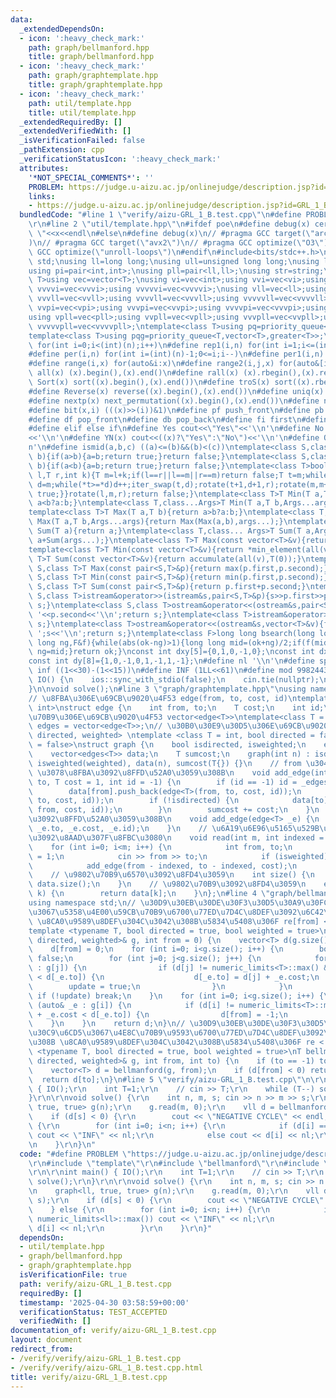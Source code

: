 ```yaml
---
data:
  _extendedDependsOn:
  - icon: ':heavy_check_mark:'
    path: graph/bellmanford.hpp
    title: graph/bellmanford.hpp
  - icon: ':heavy_check_mark:'
    path: graph/graphtemplate.hpp
    title: graph/graphtemplate.hpp
  - icon: ':heavy_check_mark:'
    path: util/template.hpp
    title: util/template.hpp
  _extendedRequiredBy: []
  _extendedVerifiedWith: []
  _isVerificationFailed: false
  _pathExtension: cpp
  _verificationStatusIcon: ':heavy_check_mark:'
  attributes:
    '*NOT_SPECIAL_COMMENTS*': ''
    PROBLEM: https://judge.u-aizu.ac.jp/onlinejudge/description.jsp?id=GRL_1_B&lang=ja
    links:
    - https://judge.u-aizu.ac.jp/onlinejudge/description.jsp?id=GRL_1_B&lang=ja
  bundledCode: "#line 1 \"verify/aizu-GRL_1_B.test.cpp\"\n#define PROBLEM \"https://judge.u-aizu.ac.jp/onlinejudge/description.jsp?id=GRL_1_B&lang=ja\"\
    \r\n#line 2 \"util/template.hpp\"\n#ifdef poe\n#define debug(x) cerr<<#x<<\":\
    \ \"<<x<<endl\n#else\n#define debug(x)\n// #pragma GCC target(\"arch=skylake-avx512\"\
    )\n// #pragma GCC target(\"avx2\")\n// #pragma GCC optimize(\"O3\")\n// #pragma\
    \ GCC optimize(\"unroll-loops\")\n#endif\n#include<bits/stdc++.h>\nusing namespace\
    \ std;\nusing ll=long long;\nusing ull=unsigned long long;\nusing ld=long double;\n\
    using pi=pair<int,int>;\nusing pll=pair<ll,ll>;\nusing str=string;\ntemplate<class\
    \ T>using vec=vector<T>;\nusing vi=vec<int>;using vvi=vec<vi>;using vvvi=vec<vvi>;using\
    \ vvvvi=vec<vvvi>;using vvvvvi=vec<vvvvi>;\nusing vll=vec<ll>;using vvll=vec<vll>;using\
    \ vvvll=vec<vvll>;using vvvvll=vec<vvvll>;using vvvvvll=vec<vvvvll>;\nusing vpi=vec<pi>;using\
    \ vvpi=vec<vpi>;using vvvpi=vec<vvpi>;using vvvvpi=vec<vvvpi>;using vvvvvpi=vec<vvvvpi>;\n\
    using vpll=vec<pll>;using vvpll=vec<vpll>;using vvvpll=vec<vvpll>;using vvvvpll=vec<vvvpll>;using\
    \ vvvvvpll=vec<vvvvpll>;\ntemplate<class T>using pq=priority_queue<T,vector<T>>;\n\
    template<class T>using pqg=priority_queue<T,vector<T>,greater<T>>;\n#define rep(i,n)\
    \ for(int i=0;i<(int)(n);i++)\n#define rep1(i,n) for(int i=1;i<=(int)(n);i++)\n\
    #define per(i,n) for(int i=(int)(n)-1;0<=i;i--)\n#define per1(i,n) for(int i=(int)(n);0<i;i--)\n\
    #define range(i,x) for(auto&i:x)\n#define range2(i,j,x) for(auto&[i,j]:x)\n#define\
    \ all(x) (x).begin(),(x).end()\n#define rall(x) (x).rbegin(),(x).rend()\n#define\
    \ Sort(x) sort((x).begin(),(x).end())\n#define troS(x) sort((x).rbegin(),(x).rend())\n\
    #define Reverse(x) reverse((x).begin(),(x).end())\n#define uniq(x) sort((x).begin(),(x).end());(x).erase(unique((x).begin(),(x).end()),(x).end())\n\
    #define nextp(x) next_permutation((x).begin(),(x).end())\n#define nextc(x,k) next_combination((x).begin(),(x).end(),k)\n\
    #define bit(x,i) (((x)>>(i))&1)\n#define pf push_front\n#define pb push_back\n\
    #define df pop_front\n#define db pop_back\n#define fi first\n#define se second\n\
    #define elif else if\n#define Yes cout<<\"Yes\"<<'\\n'\n#define No cout<<\"No\"\
    <<'\\n'\n#define YN(x) cout<<((x)?\"Yes\":\"No\")<<'\\n'\n#define O(x) cout<<(x)<<'\\\
    n'\n#define ismid(a,b,c) ((a)<=(b)&&(b)<(c))\ntemplate<class S,class T>bool chmin(S&a,T\
    \ b){if(a>b){a=b;return true;}return false;}\ntemplate<class S,class T>bool chmax(S&a,T\
    \ b){if(a<b){a=b;return true;}return false;}\ntemplate<class T>bool next_combination(T\
    \ l,T r,int k){T m=l+k;if(l==r||l==m||r==m)return false;T t=m;while(l!=t){t--;if(*t<*(r-1)){T\
    \ d=m;while(*t>=*d)d++;iter_swap(t,d);rotate(t+1,d+1,r);rotate(m,m+(r-d)-1,r);return\
    \ true;}}rotate(l,m,r);return false;}\ntemplate<class T>T Min(T a,T b){return\
    \ a<b?a:b;}\ntemplate<class T,class...Args>T Min(T a,T b,Args...args){return Min(Min(a,b),args...);}\n\
    template<class T>T Max(T a,T b){return a>b?a:b;}\ntemplate<class T,class...Args>T\
    \ Max(T a,T b,Args...args){return Max(Max(a,b),args...);}\ntemplate<class T>T\
    \ Sum(T a){return a;}\ntemplate<class T,class... Args>T Sum(T a,Args... args){return\
    \ a+Sum(args...);}\ntemplate<class T>T Max(const vector<T>&v){return *max_element(all(v));}\n\
    template<class T>T Min(const vector<T>&v){return *min_element(all(v));}\ntemplate<class\
    \ T>T Sum(const vector<T>&v){return accumulate(all(v),T(0));}\ntemplate<class\
    \ S,class T>T Max(const pair<S,T>&p){return max(p.first,p.second);}\ntemplate<class\
    \ S,class T>T Min(const pair<S,T>&p){return min(p.first,p.second);}\ntemplate<class\
    \ S,class T>T Sum(const pair<S,T>&p){return p.first+p.second;}\ntemplate<class\
    \ S,class T>istream&operator>>(istream&s,pair<S,T>&p){s>>p.first>>p.second;return\
    \ s;}\ntemplate<class S,class T>ostream&operator<<(ostream&s,pair<S,T>&p){s<<p.first<<'\
    \ '<<p.second<<'\\n';return s;}\ntemplate<class T>istream&operator>>(istream&s,vector<T>&v){for(auto&i:v)s>>i;return\
    \ s;}\ntemplate<class T>ostream&operator<<(ostream&s,vector<T>&v){for(auto&i:v)s<<i<<'\
    \ ';s<<'\\n';return s;}\ntemplate<class F>long long bsearch(long long ok,long\
    \ long ng,F&f){while(abs(ok-ng)>1){long long mid=(ok+ng)/2;if(f(mid))ok=mid;else\
    \ ng=mid;}return ok;}\nconst int dxy[5]={0,1,0,-1,0};\nconst int dx[8]={0,1,0,-1,1,1,-1,-1};\n\
    const int dy[8]={1,0,-1,0,1,-1,1,-1};\n#define nl '\\n'\n#define sp ' '\n#define\
    \ inf ((1<<30)-(1<<15))\n#define INF (1LL<<61)\n#define mod 998244353\n\nvoid\
    \ IO() {\n    ios::sync_with_stdio(false);\n    cin.tie(nullptr);\n    cout<<fixed<<setprecision(30);\n\
    }\n\nvoid solve();\n#line 3 \"graph/graphtemplate.hpp\"\nusing namespace std;\n\
    // \u8FBA\u306E\u69CB\u9020\u4F53 edge(from, to, cost, id)\ntemplate<class T =\
    \ int>\nstruct edge {\n    int from, to;\n    T cost;\n    int id;\n};\n// \u9802\
    \u70B9\u306E\u69CB\u9020\u4F53 vector<edge<T>>\ntemplate<class T = int>\nusing\
    \ edges = vector<edge<T>>;\n// \u30B0\u30E9\u30D5\u306E\u69CB\u9020\u4F53 graph<T,\
    \ directed, weighted> \ntemplate <class T = int, bool directed = false, bool weighted\
    \ = false>\nstruct graph {\n    bool isdirected, isweighted;\n    edges<T> _edges;\n\
    \    vector<edges<T>> data;\n    T sumcost;\n    graph(int n) : isdirected(directed),\
    \ isweighted(weighted), data(n), sumcost(T{}) {}\n    // from \u304B\u3089 to\
    \ \u3078\u8FBA\u3092\u8FFD\u52A0\u3059\u308B\n    void add_edge(int from, int\
    \ to, T cost = 1, int id = -1) {\n        if (id == -1) id = _edges.size();\n\
    \        data[from].push_back(edge<T>(from, to, cost, id));\n        _edges.push_back(edge<T>(from,\
    \ to, cost, id));\n        if (!isdirected) {\n            data[to].push_back(edge<T>(to,\
    \ from, cost, id));\n        }\n        sumcost += cost;\n    }\n    // \u8FBA\
    \u3092\u8FFD\u52A0\u3059\u308B\n    void add_edge(edge<T> _e) {\n        add_edge(_e.from,\
    \ _e.to, _e.cost, _e.id);\n    }\n    // \u6A19\u6E96\u5165\u529B\u304B\u3089\u8FBA\
    \u3092\u8AAD\u307F\u8FBC\u3080\n    void read(int m, int indexed = 1) {\n    \
    \    for (int i=0; i<m; i++) {\n            int from, to;\n            T cost\
    \ = 1;\n            cin >> from >> to;\n            if (isweighted) cin >> cost;\n\
    \            add_edge(from - indexed, to - indexed, cost);\n        }\n    }\n\
    \    // \u9802\u70B9\u6570\u3092\u8FD4\u3059\n    int size() {\n        return\
    \ data.size();\n    }\n    // \u9802\u70B9\u3092\u8FD4\u3059\n    edges<T> operator[](int\
    \ k) {\n        return data[k];\n    }\n};\n#line 4 \"graph/bellmanford.hpp\"\n\
    using namespace std;\n// \u30D9\u30EB\u30DE\u30F3\u30D5\u30A9\u30FC\u30C9\u6CD5\
    \u3067\u5358\u4E00\u59CB\u70B9\u6700\u77ED\u7D4C\u8DEF\u3092\u6C42\u3081\u308B\
    \ \u8CA0\u9589\u8DEF\u304C\u3042\u308B\u5834\u5408\u306F re[from] < 0 O(nm)\n\
    template <typename T, bool directed = true, bool weighted = true>\nvector<T> bellmanford(graph<T,\
    \ directed, weighted>& g, int from = 0) {\n    vector<T> d(g.size(), numeric_limits<T>::max());\n\
    \    d[from] = 0;\n    for (int i=0; i<g.size(); i++) {\n        bool update =\
    \ false;\n        for (int j=0; j<g.size(); j++) {\n            for (auto& _e\
    \ : g[j]) {\n                if (d[j] != numeric_limits<T>::max() && d[j] + _e.cost\
    \ < d[_e.to]) {\n                    d[_e.to] = d[j] + _e.cost;\n            \
    \        update = true;\n                }\n            }\n        }\n       \
    \ if (!update) break;\n    }\n    for (int i=0; i<g.size(); i++) {\n        for\
    \ (auto& _e : g[i]) {\n            if (d[i] != numeric_limits<T>::max() && d[i]\
    \ + _e.cost < d[_e.to]) {\n                d[from] = -1;\n            }\n    \
    \    }\n    }\n    return d;\n}\n// \u30D9\u30EB\u30DE\u30F3\u30D5\u30A9\u30FC\
    \u30C9\u6CD5\u3067\u4E8C\u70B9\u9593\u6700\u77ED\u7D4C\u8DEF\u3092\u6C42\u3081\
    \u308B \u8CA0\u9589\u8DEF\u304C\u3042\u308B\u5834\u5408\u306F re < 0\ntemplate\
    \ <typename T, bool directed = true, bool weighted = true>\nT bellmanford(graph<T,\
    \ directed, weighted>& g, int from, int to) {\n    if (to == -1) to = g.size()-1;\n\
    \    vector<T> d = bellmanford(g, from);\n    if (d[from] < 0) return -1;\n  \
    \  return d[to];\n}\n#line 5 \"verify/aizu-GRL_1_B.test.cpp\"\n\r\nint main()\
    \ { IO();\r\n    int T=1;\r\n    // cin >> T;\r\n    while (T--) solve();\r\n\
    }\r\n\r\nvoid solve() {\r\n    int n, m, s; cin >> n >> m >> s;\r\n    graph<ll,\
    \ true, true> g(n);\r\n    g.read(m, 0);\r\n    vll d = bellmanford(g, s);\r\n\
    \    if (d[s] < 0) {\r\n        cout << \"NEGATIVE CYCLE\" << endl;\r\n    } else\
    \ {\r\n        for (int i=0; i<n; i++) {\r\n            if (d[i] == numeric_limits<ll>::max())\
    \ cout << \"INF\" << nl;\r\n            else cout << d[i] << nl;\r\n        }\r\
    \n    }\r\n}\n"
  code: "#define PROBLEM \"https://judge.u-aizu.ac.jp/onlinejudge/description.jsp?id=GRL_1_B&lang=ja\"\
    \r\n#include \"template\"\r\n#include \"bellmanford\"\r\n#include \"graphtemplate\"\
    \r\n\r\nint main() { IO();\r\n    int T=1;\r\n    // cin >> T;\r\n    while (T--)\
    \ solve();\r\n}\r\n\r\nvoid solve() {\r\n    int n, m, s; cin >> n >> m >> s;\r\
    \n    graph<ll, true, true> g(n);\r\n    g.read(m, 0);\r\n    vll d = bellmanford(g,\
    \ s);\r\n    if (d[s] < 0) {\r\n        cout << \"NEGATIVE CYCLE\" << endl;\r\n\
    \    } else {\r\n        for (int i=0; i<n; i++) {\r\n            if (d[i] ==\
    \ numeric_limits<ll>::max()) cout << \"INF\" << nl;\r\n            else cout <<\
    \ d[i] << nl;\r\n        }\r\n    }\r\n}"
  dependsOn:
  - util/template.hpp
  - graph/bellmanford.hpp
  - graph/graphtemplate.hpp
  isVerificationFile: true
  path: verify/aizu-GRL_1_B.test.cpp
  requiredBy: []
  timestamp: '2025-04-30 03:58:59+00:00'
  verificationStatus: TEST_ACCEPTED
  verifiedWith: []
documentation_of: verify/aizu-GRL_1_B.test.cpp
layout: document
redirect_from:
- /verify/verify/aizu-GRL_1_B.test.cpp
- /verify/verify/aizu-GRL_1_B.test.cpp.html
title: verify/aizu-GRL_1_B.test.cpp
---
```

